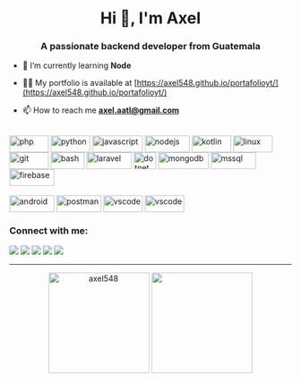 <h1 align="center">Hi 👋, I'm Axel</h1>
<h3 align="center">A passionate backend developer from Guatemala</h3>

- 🌱 I’m currently learning **Node**

- 👨‍💻 My portfolio is available at [https://axel548.github.io/portafolioyt/](https://axel548.github.io/portafolioyt/)

- 📫 How to reach me **axel.aatl@gmail.com**



<div style="display: inline_block"><br>
    <img align="center" src="https://img.shields.io/badge/PHP-black?style=flat-square&logo=php" alt="php" width="70" height="30"/> 
    <img align="center" src="https://img.shields.io/badge/-Python-black?style=flat-square&logo=Python" alt="python" width="70" height="30"/> 
    <img align="center" src="https://img.shields.io/badge/-JavaScript-black?style=flat-square&logo=JavaScript" alt="javascript" width="90" height="30"/> 
    <img align="center" src="https://img.shields.io/badge/-Node.js-black?style=flat-square&logo=Node.js" alt="nodejs" width="80" height="30"/> 
    <img align="center" src="https://img.shields.io/badge/Kotlin-black?style=flat-square&logo=kotlin" alt="kotlin" width="70" height="30"/> 
    <img align="center" src="https://img.shields.io/badge/Linux-black?style=flat-square&logo=linux" alt="linux" width="70" height="30"/>
    <img align="center" src="https://img.shields.io/badge/-Git-black?style=flat-square&logo=git" alt="git" width="70" height="30"/> 
    <img align="center" src="https://img.shields.io/badge/-Bash-black?style=flat-square&logo=GNUBash" alt="bash" width="60" height="30"/>
    <img align="center" src="https://img.shields.io/badge/-Laravel-black?style=flat-square&logo=Laravel" alt="laravel" width="80" height="30"/> 
    <img align="center" src="https://img.shields.io/badge/--black?style=flat-square&logo=.Net" alt="dotnet" width="40" height="30"/> 
    <img align="center" src="https://img.shields.io/badge/-Mondo%20DB-black?style=flat-square&logo=MongoDB" alt="mongodb" width="90" height="30"/> 
    <img align="center" src="https://img.shields.io/badge/-SQL%20Server-black?style=flat-square&logo=MicrosoftSQLServer" alt="mssql" width="80" height="30"/> 
    <img align="center" src="https://img.shields.io/badge/Firebase-black?style=flat-square&logo=firebase" alt="firebase" width="80" height="30"/> 
</div>

<div style="display: inline_block"><br>
    <img align="center" src="https://img.shields.io/badge/Android-05150C?style=flat-square&logo=android" alt="android" width="80" height="30"/>
    <img align="center" src="https://img.shields.io/badge/Postman-black?style=flat-square&logo=postman" alt="postman" width="80" height="30"/>
    <img align="center" src="https://img.shields.io/badge/-VS%20Code-007ACC?style=flat-square&logo=visual-studio-code" alt="vscode" width="70" height="30"/> 
    <img align="center" src="https://img.shields.io/badge/Cisco-black?style=flat-square&logo=cisco" alt="vscode" width="70" height="30"/> 
</div>

<h3 align="left">Connect with me:</h3>
<div> 
    <a href="https://fb.com/axelabel.tuchezlopez" target="_blank"><img src="https://img.shields.io/badge/-Facebook-%233f37c9?style=for-the-badge&logo=facebook&logoColor=white" target="_blank"></a> 
    <a href = "mailto:axel.aatl@gmail.com"><img src="https://img.shields.io/badge/-Gmail-%239d0208?style=for-the-badge&logo=gmail&logoColor=white" target="_blank"></a>
    <a href="https://www.linkedin.com/in/axellopez4577/" target="_blank"><img src="https://img.shields.io/badge/-LinkedIn-%230077B5?style=for-the-badge&logo=linkedin&logoColor=white" target="_blank"></a> 
    <a href="https://www.behance.net/axelabtuchez" target="_blank"><img src="https://img.shields.io/badge/-Behance-%2303045e?style=for-the-badge&logo=behance&logoColor=white" target="_blank"></a> 
    <a href="https://www.hackerrank.com/axel_aatl" target="_blank"><img src="https://img.shields.io/badge/-Hackerrank-%23001d3d?style=for-the-badge&logo=hackerrank&logoColor=white" target="_blank"></a> 
</div>


<hr>
<div align="center">
  <img height="180em" src="https://github-readme-stats.vercel.app/api?username=axel548&show_icons=true&locale=en&theme=radical" alt="axel548" />
  <img height="180em" src="https://github-readme-stats.vercel.app/api/top-langs/?username=axel548&layout=compact&langs_count=7&theme=radical"/>
</div>



